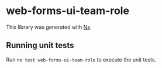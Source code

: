 # web-forms-ui-team-role

This library was generated with [Nx](https://nx.dev).

## Running unit tests

Run `nx test web-forms-ui-team-role` to execute the unit tests.
